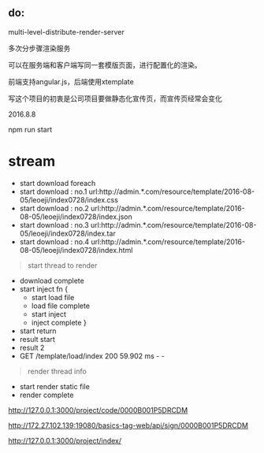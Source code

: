 

## do:

multi-level-distribute-render-server

多次分步骤渲染服务

可以在服务端和客户端写同一套模版页面，进行配置化的渲染。

前端支持angular.js，后端使用xtemplate

写这个项目的初衷是公司项目要做静态化宣传页，而宣传页经常会变化

2016.8.8

npm run start



# stream



 - start download foreach
 - start download : no.1 url:http://admin.*.com/resource/template/2016-08-05/leoeji/index0728/index.css
 - start download : no.2 url:http://admin.*.com/resource/template/2016-08-05/leoeji/index0728/index.json
 - start download : no.3 url:http://admin.*.com/resource/template/2016-08-05/leoeji/index0728/index.tar
 - start download : no.4 url:http://admin.*.com/resource/template/2016-08-05/leoeji/index0728/index.html
 > start thread to render
 - download complete
 - start inject fn {
   -  start load file
   -  load file complete
   -  start inject
   -  inject complete }
 - start return
 - result start
 - result 2
 - GET /template/load/index 200 59.902 ms - -
 > render thread info
 - start render static file
 - render complete



 http://127.0.0.1:3000/project/code/0000B001P5DRCDM

 http://172.27.102.139:19080/basics-tag-web/api/sign/0000B001P5DRCDM

 http://127.0.0.1:3000/project/index/
